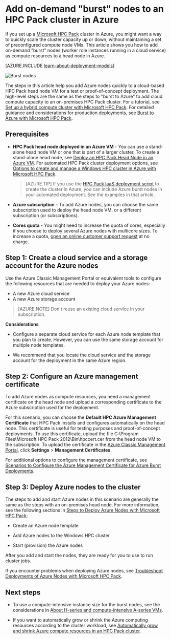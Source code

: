 <properties
 pageTitle="Add burst nodes to an HPC Pack cluster | Azure"
 description="Learn how to expand an HPC Pack cluster in Azure on-demand by adding worker role instances running in a cloud service"
 services="virtual-machines-windows"
 documentationCenter=""
 authors="dlepow"
 manager="timlt"
 editor=""
 tags="azure-service-management,hpc-pack"/>
<tags
ms.service="virtual-machines-windows"
 ms.devlang="na"
 ms.topic="article"
 ms.tgt_pltfrm="vm-multiple"
 ms.workload="big-compute"
 ms.date="10/14/2016"
 wacn.date=""
 ms.author="danlep"/>

# Add on-demand "burst" nodes to an HPC Pack cluster in Azure



If you set up a [Microsoft HPC Pack](https://technet.microsoft.com/zh-cn/library/cc514029) cluster in Azure, you might want a way to quickly scale the cluster capacity up or down, without maintaining a set of preconfigured compute node VMs. This article shows you how to add on-demand "burst" nodes (worker role instances
running in a cloud service) as compute resources to a
 head node in Azure. 

[AZURE.INCLUDE [learn-about-deployment-models](../../includes/learn-about-deployment-models-classic-include.md)]

![Burst nodes][burst]

The steps in this article help you add Azure nodes quickly to a
cloud-based HPC Pack head node VM for a test or proof-of-concept deployment. The high-level steps are the same as the steps to "burst to Azure" to add cloud compute capacity to an
on-premises HPC Pack cluster. For a tutorial, see [Set up a hybrid compute cluster with Microsoft HPC Pack](/documentation/articles/cloud-services-setup-hybrid-hpcpack-cluster/). For
detailed guidance and considerations for production deployments, see
[Burst to Azure with Microsoft HPC
Pack](https://technet.microsoft.com/zh-cn/library/gg481749.aspx).


## Prerequisites

* **HPC Pack head node deployed in an Azure VM** - You can use a stand-alone head node VM or one that is part of a larger cluster. To create a stand-alone head node, see [Deploy an HPC
Pack Head Node in an Azure VM](/documentation/articles/virtual-machines-windows-hpcpack-cluster-headnode/). For automated HPC Pack cluster deployment options, see [Options to create and manage a Windows HPC cluster in Azure with Microsoft HPC Pack](/documentation/articles/virtual-machines-windows-hpcpack-cluster-options/).

    >[AZURE.TIP] If you use the [HPC Pack IaaS deployment script](/documentation/articles/virtual-machines-windows-classic-hpcpack-cluster-powershell-script/) to create the cluster in Azure,
you can include Azure burst nodes in your automated
deployment. See the examples in that article.

* **Azure subscription** - To add Azure nodes, you can choose the same
subscription used to deploy the head node VM, or a different
subscription (or subscriptions).

* **Cores quota** - You might need to increase the quota of cores, especially if you choose to deploy several Azure nodes with multicore sizes. To increase a quota, [open an online customer support request](https://azure.microsoft.com/blog/2014/06/04/azure-limits-quotas-increase-requests/) at no charge.

## Step 1: Create a cloud service and a storage account for the Azure nodes

Use the Azure Classic Management Portal or equivalent tools to configure the following resources that are needed to deploy
your Azure nodes:

* A new Azure cloud service
* A new Azure storage account

>[AZURE.NOTE] Don't reuse an existing cloud service in your subscription. 

**Considerations**

* Configure a separate cloud service for each Azure node template that you plan to create. However, you can use the same storage account for multiple node templates.

* We recommend that you locate the cloud service and the storage account for the deployment in the same Azure region.




## Step 2: Configure an Azure management certificate

To add Azure nodes as compute resources, you need a management
certificate on the head node and upload a corresponding certificate
 to the Azure subscription used for the deployment.

For this scenario, you can choose the **Default HPC Azure Management
Certificate** that HPC Pack installs and configures automatically on the
head node. This certificate is useful for testing purposes and
proof-of-concept deployments. To use this certificate, upload the
file C:\Program Files\Microsoft HPC Pack 2012\Bin\hpccert.cer from the head node VM to the
subscription. To upload the certificate in the [Azure Classic Management Portal](https://manage.windowsazure.cn), click **Settings** > **Management Certificates**.

For additional options to configure the management certificate, see
[Scenarios to Configure the Azure Management Certificate for Azure Burst
Deployments](http://technet.microsoft.com/zh-cn/library/gg481759.aspx).

## Step 3: Deploy Azure nodes to the cluster



The steps to add and start
Azure nodes in this scenario are generally the same as the steps with
an on-premises head node. For more information, see the following
sections in [Steps to Deploy Azure Nodes with Microsoft HPC Pack](https://technet.microsoft.com/zh-cn/library/gg481758.aspx):

* Create an Azure node template

* Add Azure nodes to the Windows HPC cluster

* Start (provision) the Azure nodes

After you add and start the nodes, they are ready for you to use to run cluster jobs.

If you encounter problems when deploying Azure nodes, see [Troubleshoot
Deployments of Azure Nodes with Microsoft HPC
Pack](http://technet.microsoft.com/zh-cn/library/jj159097.aspx).

## Next steps

* To use a compute-intensive instance size for the burst nodes, see the considerations in 
[About H-series and compute-intensive A-series VMs](/documentation/articles/virtual-machines-windows-a8-a9-a10-a11-specs/).

* If you want to
automatically grow or shrink the Azure computing resources according to
the cluster workload, see [Automatically grow and shrink Azure compute resources in an HPC Pack cluster](/documentation/articles/virtual-machines-windows-classic-hpcpack-cluster-node-autogrowshrink/).

<!--Image references-->
[burst]: ./media/virtual-machines-windows-classic-hpcpack-cluster-node-burst/burst.png
